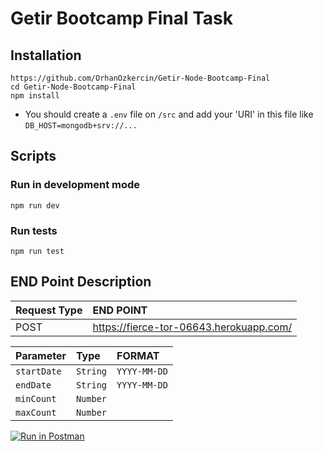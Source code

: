 
# Getir Bootcamp Final Task


## Installation

```
https://github.com/OrhanOzkercin/Getir-Node-Bootcamp-Final
cd Getir-Node-Bootcamp-Final
npm install
```
- You should create a `.env` file on `/src` and add your 'URI' in this file like `DB_HOST=mongodb+srv://...`

## Scripts

### Run in development mode
```
npm run dev
```

### Run tests

```
npm run test
```

## END Point Description

| Request Type | END POINT |
| :---| :--- |
| POST | https://fierce-tor-06643.herokuapp.com/ |

| Parameter | Type     | FORMAT                |
| :-------- | :------- | :------------------------- |
| `startDate` | `String` | `YYYY-MM-DD` |
  `endDate` | `String`|`YYYY-MM-DD`
  `minCount`|`Number`| 
  `maxCount`|`Number`| 


[![Run in Postman](https://run.pstmn.io/button.svg)](https://app.getpostman.com/run-collection/a2f6f7e68ed40c052cac?action=collection%2Fimport)